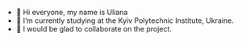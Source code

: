 - 👋 Hi everyone, my name is Uliana
- 🌱 I’m currently studying at the Kyiv Polytechnic Institute, Ukraine.
- 🤝 I would be glad to collaborate on the project.

 

<!---
ulianadjigil/ulianadjigil is a ✨ special ✨ repository because its `README.md` (this file) appears on your GitHub profile.
You can click the Preview link to take a look at your changes.
--->
